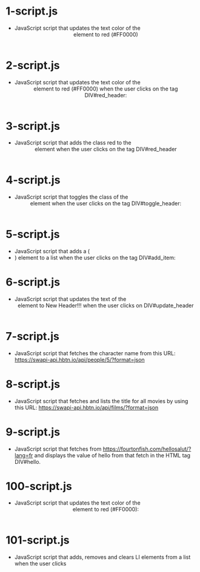 # 1-script.js

* JavaScript script that updates the text color of the <header> element to red (#FF0000)

# 2-script.js

* JavaScript script that updates the text color of the <header> element to red (#FF0000) when the user clicks on the tag DIV#red_header:

# 3-script.js

* JavaScript script that adds the class red to the <header> element when the user clicks on the tag DIV#red_header

# 4-script.js

* JavaScript script that toggles the class of the <header> element when the user clicks on the tag DIV#toggle_header:

# 5-script.js

* JavaScript script that adds a (<li>) element to a list when the user clicks on the tag DIV#add_item:

# 6-script.js

 * JavaScript script that updates the text of the <header> element to New Header!!! when the user clicks on DIV#update_header

# 7-script.js

* JavaScript script that fetches the character name from this URL: https://swapi-api.hbtn.io/api/people/5/?format=json

# 8-script.js

  * JavaScript script that fetches and lists the title for all movies by using this URL: https://swapi-api.hbtn.io/api/films/?format=json

# 9-script.js

* JavaScript script that fetches from https://fourtonfish.com/hellosalut/?lang=fr and displays the value of hello from that fetch in the HTML tag DIV#hello.

# 100-script.js

* JavaScript script that updates the text color of the <header> element to red (#FF0000):

# 101-script.js

  * JavaScript script that adds, removes and clears LI elements from a list when the user clicks
